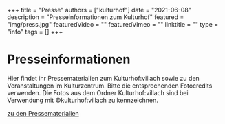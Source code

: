 +++
title = "Presse"
authors = ["kulturhof"]
date = "2021-06-08"
description = "Presseinformationen zum Kulturhof"
featured = "img/press.jpg"
featuredVideo = ""
featuredVimeo = ""
linktitle = ""
type = "info"
tags = []
+++

# Presseinformationen

Hier findet ihr Pressematerialien zum Kulturhof:villach sowie zu den Veranstaltungen im Kulturzentrum. Bitte die entsprechenden Fotocredits verwenden. Die Fotos aus dem Ordner Kulturhof:villach sind bei Verwendung mit ©kulturhof:villach zu kennzeichnen.

<a href="https://drive.google.com/drive/folders/1RzEMdTQ_c25PUi5X4yE2jew63ivfKULw?usp=sharin" target="_blank">zu den Pressematerialien</a>

